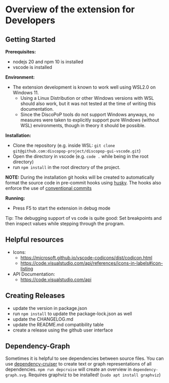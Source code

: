 # Overview of the extension for Developers

## Getting Started

**Prerequisites:**

-   nodejs 20 and npm 10 is installed
-   vscode is installed

**Environment:**

-   The extension development is known to work well using WSL2.0 on Windows 11.
    -   Using a Linux Distribution or other Windows versions with WSL should also work, but it was not tested at the time of writing this documentation.
    -   Since the DiscoPoP tools do not support Windows anyways, no measures were taken to explicitly support pure Windows (without WSL) environments, though in theory it should be possible.

**Installation:**

-   Clone the repository (e.g. inside WSL: `git clone git@github.com:discopop-project/discopop-gui-vscode.git`)
-   Open the directory in vscode (e.g. `code .` while being in the root directory)
-   run `npm install` in the root directory of the project.

**NOTE:** During the installation git hooks will be created to automatically format the source code in pre-commit hooks using [husky](https://typicode.github.io/husky/). The hooks also enforce the use of [conventional commits](https://www.conventionalcommits.org/en/v1.0.0/)

**Running:**

-   Press F5 to start the extension in debug mode

Tip: The debugging support of vs code is quite good: Set breakpoints and then inspect values while stepping through the program.

## Helpful resources

-   Icons:
    -   https://microsoft.github.io/vscode-codicons/dist/codicon.html
    -   https://code.visualstudio.com/api/references/icons-in-labels#icon-listing
-   API Documentation:
    -   https://code.visualstudio.com/api

## Creating Releases

-   update the version in package.json
-   run `npm install` to update the package-lock.json as well
-   update the CHANGELOG.md
-   update the README.md compatibility table
-   create a release using the github user interface

## Dependency-Graph

Sometimes it is helpful to see dependencies between source files. You can use [dependency-cruiser](https://github.com/sverweij/dependency-cruiser) to create text or graph representations of all dependencies. `npm run depcruise` will create an overview in `dependency-graph.svg`. Requires graphviz to be installed! (`sudo apt install graphviz`)
